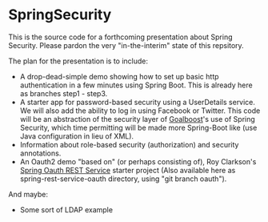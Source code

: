 SpringSecurity
==============

This is the source code for a forthcoming presentation about Spring Security.  Please pardon the very "in-the-interim" state of this repsitory.

The plan for the presentation is to include:

* A drop-dead-simple demo showing how to set up basic http authentication in a few minutes using Spring Boot.  This is already here as branches step1 - step3.
* A starter app for password-based security using a UserDetails service.  We will also add the ability to log in using Facebook or Twitter.  This code will 
be an abstraction of the security layer of [Goalboost](http://www.goalboost.com)'s use of Spring Security, which time permitting will be made more Spring-Boot like (use Java configuration in lieu of XML).
* Information about role-based security (authorization) and security annotations.
* An Oauth2 demo "based on" (or perhaps consisting of), Roy Clarkson's [Spring Oauth REST Service](https://github.com/royclarkson/spring-rest-service-oauth) starter project (Also available here as spring-rest-service-oauth directory, using "git branch oauth").

And maybe:

* Some sort of LDAP example
